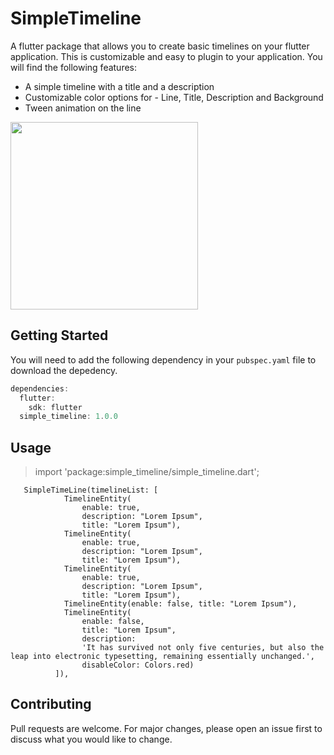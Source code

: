 # SimpleTimeline

A flutter package that allows you to create basic timelines on your flutter application. This is customizable and easy to plugin to your application. You will find the following features:

* A simple timeline with a title and a description
* Customizable color options for - Line, Title, Description and Background
* Tween animation on the line

<image src="https://github.com/zapiti/simple_timeline/blob/main/simple_timeline.jpeg" height="300em"/>

## Getting Started

You will need to add the following dependency in your `pubspec.yaml` file to download the depedency.

```dart
dependencies:
  flutter:
    sdk: flutter
  simple_timeline: 1.0.0
```


## Usage

> import 'package:simple_timeline/simple_timeline.dart';

```
   SimpleTimeLine(timelineList: [
            TimelineEntity(
                enable: true,
                description: "Lorem Ipsum",
                title: "Lorem Ipsum"),
            TimelineEntity(
                enable: true,
                description: "Lorem Ipsum",
                title: "Lorem Ipsum"),
            TimelineEntity(
                enable: true,
                description: "Lorem Ipsum",
                title: "Lorem Ipsum"),
            TimelineEntity(enable: false, title: "Lorem Ipsum"),
            TimelineEntity(
                enable: false,
                title: "Lorem Ipsum",
                description:
                'It has survived not only five centuries, but also the leap into electronic typesetting, remaining essentially unchanged.',
                disableColor: Colors.red)
          ]),
```

## Contributing

Pull requests are welcome. For major changes, please open an issue first to discuss what you would like to change.

